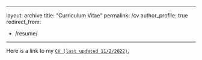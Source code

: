 ---
layout: archive
title: "Curriculum Vitae"
permalink: /cv
author_profile: true
redirect_from:
  - /resume/
----
Here is a link to my [`CV (last updated 11/2/2022)`.](http://mmayako.github.io/files/CV2022.pdf)
